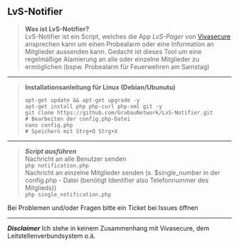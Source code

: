 ## LvS-Notifier
> **Was ist LvS-Notifier?**\
>LvS-Notifier ist ein Script, welches die App *LvS-Pager* von [Vivasecure](https://www.vivasecur.de/loesungen/leitstellenverbund.html) ansprechen kann um einen Probealarm oder eine Information an Mitglieder aussenden  kann.
Gedacht ist dieses Tool um eine regelmäßige Alamierung an alle oder einzelne Mitglieder zu ermöglichen (bspw. Probealarm für Feuerwehren am Samstag)

____
> **Installationsanleitung für Linux (Debian/Ubunutu)** 
>```
>apt-get update && apt-get upgrade -y
> apt-get install php php-curl php-xml git -y
> git clone https://github.com/GrabauNetwork/LvS-Notifier.git
> # Bearbeiten der config.php-Datei
> nano config.php
> # Speichern mit Strg+O Strg+X
>```
____
> ***Script ausführen***\
>Nachricht an alle Benutzer senden \
>```php notification.php``` \
>Nachricht an einzelne Mitglieder senden (s. $single_number in der config.php - Datei (benötigt Identifier also Telefonnummer des Mitglieds)) \
> ```php single_notification.php```

Bei Problemen und/oder Fragen bitte ein Ticket bei Issues öffnen
____
***Disclaimer***
Ich stehe in keinem Zusammenhang mit Vivasecure, dem Leitstellenverbundsystem o.ä.
